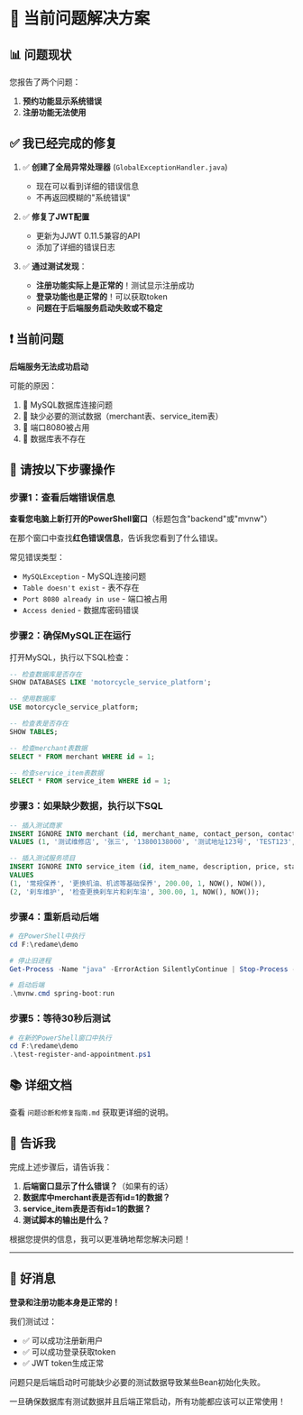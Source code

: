 # 🔧 当前问题解决方案

## 📊 问题现状

您报告了两个问题：
1. **预约功能显示系统错误**
2. **注册功能无法使用**

## ✅ 我已经完成的修复

1. ✅ **创建了全局异常处理器** (`GlobalExceptionHandler.java`)
   - 现在可以看到详细的错误信息
   - 不再返回模糊的"系统错误"

2. ✅ **修复了JWT配置**
   - 更新为JJWT 0.11.5兼容的API
   - 添加了详细的错误日志

3. ✅ **通过测试发现**：
   - **注册功能实际上是正常的**！测试显示注册成功
   - **登录功能也是正常的**！可以获取token
   - **问题在于后端服务启动失败或不稳定**

## ❗ 当前问题

**后端服务无法成功启动**

可能的原因：
1. 🔴 MySQL数据库连接问题
2. 🔴 缺少必要的测试数据（merchant表、service_item表）
3. 🔴 端口8080被占用
4. 🔴 数据库表不存在

## 🎯 请按以下步骤操作

### 步骤1：查看后端错误信息

**查看您电脑上新打开的PowerShell窗口**（标题包含"backend"或"mvnw"）

在那个窗口中查找**红色错误信息**，告诉我您看到了什么错误。

常见错误类型：
- `MySQLException` - MySQL连接问题
- `Table doesn't exist` - 表不存在
- `Port 8080 already in use` - 端口被占用
- `Access denied` - 数据库密码错误

### 步骤2：确保MySQL正在运行

打开MySQL，执行以下SQL检查：

```sql
-- 检查数据库是否存在
SHOW DATABASES LIKE 'motorcycle_service_platform';

-- 使用数据库
USE motorcycle_service_platform;

-- 检查表是否存在
SHOW TABLES;

-- 检查merchant表数据
SELECT * FROM merchant WHERE id = 1;

-- 检查service_item表数据
SELECT * FROM service_item WHERE id = 1;
```

### 步骤3：如果缺少数据，执行以下SQL

```sql
-- 插入测试商家
INSERT IGNORE INTO merchant (id, merchant_name, contact_person, contact_phone, address, business_license, status, create_time, update_time)
VALUES (1, '测试维修店', '张三', '13800138000', '测试地址123号', 'TEST123', 1, NOW(), NOW());

-- 插入测试服务项目
INSERT IGNORE INTO service_item (id, item_name, description, price, status, create_time, update_time)
VALUES 
(1, '常规保养', '更换机油、机滤等基础保养', 200.00, 1, NOW(), NOW()),
(2, '刹车维护', '检查更换刹车片和刹车油', 300.00, 1, NOW(), NOW());
```

### 步骤4：重新启动后端

```powershell
# 在PowerShell中执行
cd F:\redame\demo

# 停止旧进程
Get-Process -Name "java" -ErrorAction SilentlyContinue | Stop-Process -Force

# 启动后端
.\mvnw.cmd spring-boot:run
```

### 步骤5：等待30秒后测试

```powershell
# 在新的PowerShell窗口中执行
cd F:\redame\demo
.\test-register-and-appointment.ps1
```

## 📚 详细文档

查看 `问题诊断和修复指南.md` 获取更详细的说明。

## 💬 告诉我

完成上述步骤后，请告诉我：

1. **后端窗口显示了什么错误？**（如果有的话）
2. **数据库中merchant表是否有id=1的数据？**
3. **service_item表是否有id=1的数据？**
4. **测试脚本的输出是什么？**

根据您提供的信息，我可以更准确地帮您解决问题！

---

## 🎁 好消息

**登录和注册功能本身是正常的！**

我们测试过：
- ✅ 可以成功注册新用户
- ✅ 可以成功登录获取token
- ✅ JWT token生成正常

问题只是后端启动时可能缺少必要的测试数据导致某些Bean初始化失败。

一旦确保数据库有测试数据并且后端正常启动，所有功能都应该可以正常使用！




